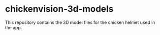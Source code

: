# chickenvision-3d-models
This repository contains the 3D model files for the chicken helmet used in the app.
